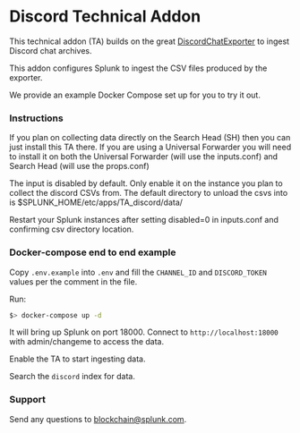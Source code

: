 # Discord Technical Addon

This technical addon (TA) builds on the great [DiscordChatExporter](https://github.com/Tyrrrz/DiscordChatExporter) to ingest Discord chat archives.

This addon configures Splunk to ingest the CSV files produced by the exporter.

We provide an example Docker Compose set up for you to try it out.

### Instructions ###

If you plan on collecting data directly on the Search Head (SH) then you can just install this TA there.  If you are using a Universal Forwarder you will need to install it on both the Universal Forwarder (will use the inputs.conf) and Search Head (will use the props.conf)

The input is disabled by default.  Only enable it on the instance you plan to collect the discord CSVs from.  The default directory to unload the csvs into is $SPLUNK_HOME/etc/apps/TA_discord/data/

Restart your Splunk instances after setting disabled=0 in inputs.conf and confirming csv directory location.

### Docker-compose end to end example ###

Copy `.env.example` into `.env` and fill the `CHANNEL_ID` and `DISCORD_TOKEN` values per the comment in the file.

Run:
```bash
$> docker-compose up -d
```

It will bring up Splunk on port 18000. Connect to `http://localhost:18000` with admin/changeme to access the data.

Enable the TA to start ingesting data.

Search the `discord` index for data.

### Support ###

Send any questions to blockchain@splunk.com.